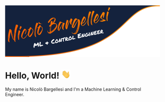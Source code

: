 ![Header](https://raw.githubusercontent.com/iambarge/iambarge/master/src/GitHub_README.png)


# Hello, World! <img src="https://raw.githubusercontent.com/iambarge/iambarge/master/src/wave.gif" width="30px">

My name is Nicolò Bargellesi and I'm a Machine Learning & Control Engineer. 
